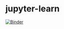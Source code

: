 # jupyter-learn

[![Binder](https://mybinder.org/badge_logo.svg)](https://mybinder.org/v2/gh/axelrose/jupyter-learn/master)
